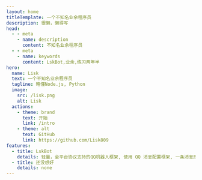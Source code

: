 ```yaml
---
layout: home
titleTemplate: 一个不知名业余程序员
description: 很懒，懒得写
head:
  - - meta
    - name: description
      content: 不知名业余程序员
  - - meta
    - name: keywords
      content: LskBot,业余,练习两年半
hero:
  name: Lisk
  text: 一个不知名业余程序员
  tagline: 略懂Node.js, Python
  image:
    src: /lisk.png
    alt: Lisk
  actions:
    - theme: brand
      text: 开始
      link: /intro
    - theme: alt
      text: GitHub
      link: https://github.com/Lisk809
features:
  - title: LskBot
    details: 轻量，全平台协议支持的QQ机器人框架, 使用 QQ 消息配置框架, 一条消息即可安装、启用、升级插件, 极致的用户体验
  - title: 还没想好
    details: none
---
```

